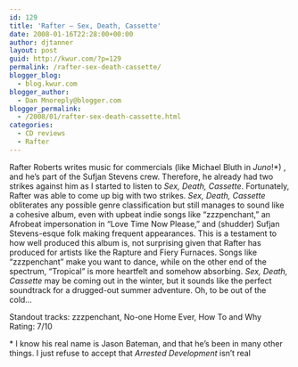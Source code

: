 ```yaml
---
id: 129
title: 'Rafter – Sex, Death, Cassette'
date: 2008-01-16T22:28:00+00:00
author: djtanner
layout: post
guid: http://kwur.com/?p=129
permalink: /rafter-sex-death-cassette/
blogger_blog:
  - blog.kwur.com
blogger_author:
  - Dan Mnoreply@blogger.com
blogger_permalink:
  - /2008/01/rafter-sex-death-cassette.html
categories:
  - CD reviews
  - Rafter
---
```

<div class="pf-content">
  <p>
    Rafter Roberts writes music for commercials (like Michael Bluth in <span style="font-style: italic;">Juno</span>!*) , and he’s part of the Sufjan Stevens crew. Therefore, he already had two strikes against him as I started to listen to <span style="font-style: italic;">Sex, Death, Cassette</span>. Fortunately, Rafter was able to come up big with two strikes. <span style="font-style: italic;">Sex, Death, Cassette</span> obliterates any possible genre classification but still manages to sound like a cohesive album, even with upbeat indie songs like “zzzpenchant,” an Afrobeat impersonation in “Love Time Now Please,” and (shudder) Sufjan Stevens-esque folk making frequent appearances. This is a testament to how well produced this album is, not surprising given that Rafter has produced for artists like the Rapture and Fiery Furnaces. Songs like “zzzpenchant” make you want to dance, while on the other end of the spectrum, “Tropical” is more heartfelt and somehow absorbing. <span style="font-style: italic;">Sex, Death, Cassette</span> may be coming out in the winter, but it sounds like the perfect soundtrack for a drugged-out summer adventure. Oh, to be out of the cold…
  </p>
  
  <p>
    Standout tracks: zzzpenchant, No-one Home Ever, How To and Why<br />Rating: 7/10
  </p>
  
  <p>
    * I know his real name is Jason Bateman, and that he’s been in many other things. I just refuse to accept that <span style="font-style: italic;">Arrested Development</span> isn’t real
  </p>
</div>